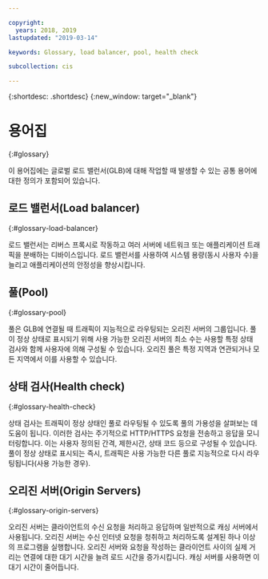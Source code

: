 ```yaml
---

copyright:
  years: 2018, 2019
lastupdated: "2019-03-14"

keywords: Glossary, load balancer, pool, health check

subcollection: cis

---
```


{:shortdesc: .shortdesc}
{:new_window: target="_blank"}


# 용어집
{:#glossary}

이 용어집에는 글로벌 로드 밸런서(GLB)에 대해 작업할 때 발생할 수 있는 공통 용어에 대한 정의가 포함되어 있습니다.

## 로드 밸런서(Load balancer)
{:#glossary-load-balancer}

로드 밸런서는 리버스 프록시로 작동하고 여러 서버에 네트워크 또는 애플리케이션 트래픽을 분배하는 디바이스입니다. 로드 밸런서를 사용하여 시스템 용량(동시 사용자 수)을 늘리고 애플리케이션의 안정성을 향상시킵니다.

## 풀(Pool)
{:#glossary-pool}

풀은 GLB에 연결될 때 트래픽이 지능적으로 라우팅되는 오리진 서버의 그룹입니다. 풀이 정상 상태로 표시되기 위해 사용 가능한 오리진 서버의 최소 수는 사용할 특정 상태 검사와 함께 사용자에 의해 구성될 수 있습니다. 오리진 풀은 특정 지역과 연관되거나 모든 지역에서 이를 사용할 수 있습니다.

## 상태 검사(Health check)
{:#glossary-health-check}

상태 검사는 트래픽이 정상 상태인 풀로 라우팅될 수 있도록 풀의 가용성을 살펴보는 데 도움이 됩니다. 이러한 검사는 주기적으로 HTTP/HTTPS 요청을 전송하고 응답을 모니터링합니다. 이는 사용자 정의된 간격, 제한시간, 상태 코드 등으로 구성될 수 있습니다. 풀이 정상 상태로 표시되는 즉시, 트래픽은 사용 가능한 다른 풀로 지능적으로 다시 라우팅됩니다(사용 가능한 경우).

## 오리진 서버(Origin Servers)
{:#glossary-origin-servers}

오리진 서버는 클라이언트의 수신 요청을 처리하고 응답하며 일반적으로 캐싱 서버에서 사용됩니다. 오리진 서버는 수신 인터넷 요청을 청취하고 처리하도록 설계된 하나 이상의 프로그램을 실행합니다. 오리진 서버와 요청을 작성하는 클라이언트 사이의 실제 거리는 연결에 대한 대기 시간을 늘려 로드 시간을 증가시킵니다. 캐싱 서버를 사용하면 이 대기 시간이 줄어듭니다.


